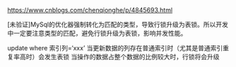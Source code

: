 https://www.cnblogs.com/chenqionghe/p/4845693.html

[未验证]MySql的优化器强制转化为匹配的类型，导致行锁升级为表锁。所以开发中一定要注意类型的匹配，避免行锁升级为表锁，影响并发性能。

update  where 索引列=‘xxx’
当更新数据的列存在普通索引时（尤其是普通索引重复率高时）会发生表锁
当操作的数据占整个数据的比例较大时，行锁将会升级